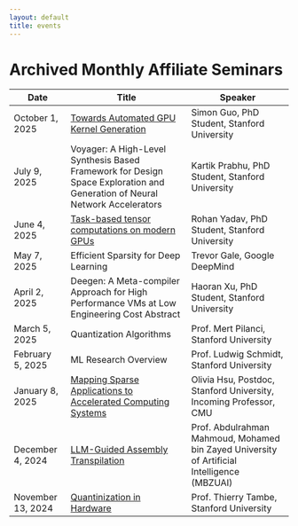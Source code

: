 ```yaml
---
layout: default
title: events
---
```


# Archived Monthly Affiliate Seminars

| Date | Title | Speaker |
| ---- | ----- | ------- |
| October 1, 2025 | <a href="https://drive.google.com/file/d/1RmGrUjKUDgxmx6OH8fUkiYehRBR8ZjA8/view?usp=drive_link/">Towards Automated GPU Kernel Generation</a> <br/> | Simon Guo, PhD Student, Stanford University |
| July 9, 2025 | Voyager: A High-Level Synthesis Based Framework for Design Space Exploration and Generation of Neural Network Accelerators | Kartik Prabhu, PhD Student, Stanford University |
| June 4, 2025 | <a href="https://drive.google.com/file/d/1sHl0-OBUYzcFSRc2rfZCXNBzFFZeHxMI/view?usp=sharing/">Task-based tensor computations on modern GPUs</a> <br/>| Rohan Yadav, PhD Student, Stanford University |
| May 7, 2025 | Efficient Sparsity for Deep Learning | Trevor Gale, Google DeepMind |
| April 2, 2025 | Deegen: A Meta-compiler Approach for High Performance VMs at Low Engineering Cost Abstract | Haoran Xu, PhD Student, Stanford University |
| March 5, 2025 | Quantization Algorithms | Prof. Mert Pilanci, Stanford University |
| February 5, 2025 | ML Research Overview | Prof. Ludwig Schmidt, Stanford University |
| January 8, 2025 | <a href="https://drive.google.com/file/d/1UF6tibTpYDsBtLEOEupT6y4R5hAJRSuU/view?usp=drive_link/">Mapping Sparse Applications to Accelerated Computing Systems</a> <br/> | Olivia Hsu, Postdoc, Stanford University, Incoming Professor, CMU |
| December 4, 2024 | <a href="https://drive.google.com/file/d/1RUwwfzeyTgTKXq5BztP0puW3o7qVRoVl/view?usp=drive_link/">LLM-Guided Assembly Transpilation</a> <br/> | Prof. Abdulrahman Mahmoud, Mohamed bin Zayed University of Artificial Intelligence (MBZUAI)   |
| November 13, 2024 | <a href="https://drive.google.com/file/d/14fklDSWeyVPhdFA3kU9Av95WWqziJNvw/view?usp=drive_link/">Quantinization in Hardware</a> <br/> | Prof. Thierry Tambe, Stanford University |
